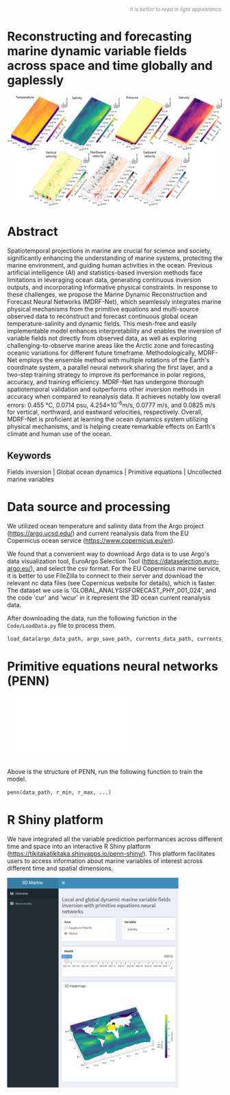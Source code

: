 <!-- <span style="color: grey;">_It is better to read in light appearance._</span> -->

<div align="right">
  
<span style="font-size: 12px; font-style: italic; opacity: 0.5;">
  
  _It is better to read in light appearance._
  
</span>

</div>


# Reconstructing and forecasting marine dynamic variable fields across space and time globally and gaplessly



![](/Plot/ResultEquator.jpg)



# Abstract

Spatiotemporal projections in marine are crucial for science and society, significantly enhancing the understanding of marine systems, protecting the marine environment, and guiding human activities in the ocean. Previous artificial intelligence (AI) and statistics-based inversion methods face limitations in leveraging ocean data, generating continuous inversion outputs, and incorporating informative physical constraints. In response to these challenges, we propose the Marine Dynamic Reconstruction and Forecast Neural Networks (MDRF-Net), which seamlessly integrates marine physical mechanisms from the primitive equations and multi-source observed data to reconstruct and forecast continuous global ocean temperature-salinity and dynamic fields. This mesh-free and easily implementable model enhances interpretability and enables the inversion of variable fields not directly from observed data, as well as exploring challenging-to-observe marine areas like the Arctic zone and forecasting oceanic variations for different future timeframe. Methodologically, MDRF-Net employs the ensemble method with multiple rotations of the Earth's coordinate system, a parallel neural network sharing the first layer, and a two-step training strategy to improve its performance in polar regions, accuracy, and training efficiency. MDRF-Net has undergone thorough spatiotemporal validation and outperforms other inversion methods in accuracy when compared to reanalysis data. It achieves notably low overall errors: 0.455 °C, 0.0714 psu, 4.254×10<sup>-6</sup>m/s, 0.0777 m/s, and 0.0825 m/s for vertical, northward, and eastward velocities, respectively. Overall, MDRF-Net is proficient at learning the ocean dynamics system utilizing physical mechanisms, and is helping create remarkable effects on Earth's climate and human use of the ocean.


## Keywords

Fields inversion | Global ocean dynamics | Primitive equations | Uncollected marine variables


# Data source and processing

We utilized ocean temperature and salinity data from the Argo project (https://argo.ucsd.edu/) and current reanalysis data from the EU Copernicus ocean service (https://www.copernicus.eu/en).

We found that a convenient way to download Argo data is to use Argo's data visualization tool, EuroArgo Selection Tool (https://dataselection.euro-argo.eu/), and select the csv format. For the EU Copernicus marine service, it is better to use FileZilla to connect to their server and download the relevant nc data files (see Copernicus website for details), which is faster. The dataset we use is 'GLOBAL_ANALYSISFORECAST_PHY_001_024', and the code 'cur' and 'wcur' in it represent the 3D ocean current reanalysis data.

After downloading the data, run the following function in the `Code/LoadData.py` file to process them.

```python
load_data(argo_data_path, argo_save_path, currents_data_path, currents_save_path, r_min, r_max, theta_min, theta_max, phi_min, phi_max, t_min, t_max, trian_vali_test=[8, 1, 1], ratio=1)
```

# Primitive equations neural networks (PENN)

![](/Plot/MDRF-NetStructure.pdf)

Above is the structure of PENN, run the following function to train the model.

```python
penn(data_path, r_min, r_max, ...)
```


# R Shiny platform

We have integrated all the variable prediction performances across different time and space into an interactive R Shiny platform (https://tikitakatikitaka.shinyapps.io/penn-shiny/). This platform facilitates users to access information about marine variables of interest across different time and spatial dimensions.

<img src="Plot/Shiny.png" alt="图像" width="400"/>